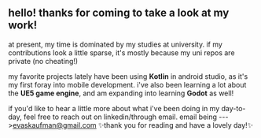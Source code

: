 ## hello! thanks for coming to take a look at my work!

at present, my time is dominated by my studies at university.
  if my contributions look a little sparse, it's mostly because my uni repos are private (no cheating!)

my favorite projects lately have been using **Kotlin** in android studio, as it's my first foray into mobile development.
  i've also been learning a lot about the **UE5 game engine**, and am expanding into learning **Godot** as well!

if you'd like to hear a little more about what i've been doing in my day-to-day, feel free to reach out on linkedin/through email.
  email being ---><ins>evaskaufman@gmail.com</ins>
✨thank you for reading and have a lovely day!✨
<!--
**ekksttasy/ekksttasy** is a ✨ _special_ ✨ repository because its `README.md` (this file) appears on your GitHub profile.

Here are some ideas to get you started:

- 🔭 I’m currently working on ...
- 🌱 I’m currently learning ...
- 👯 I’m looking to collaborate on ...
- 🤔 I’m looking for help with ...
- 💬 Ask me about ...
- 📫 How to reach me: ...
- 😄 Pronouns: ...
- ⚡ Fun fact: ...
-->
